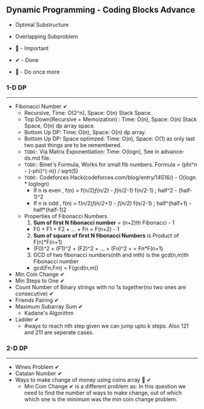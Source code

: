 ## Dynamic Programming - Coding Blocks Advance

- Optimal Substructure
- Overlapping Subproblem

- 💎 - Important
- ✔ - Done
- 🌟 - Do once more

### 1-D DP
----------

- Fibonacci Number ✔
  - Recursive, Time: O(2^n), Space: O(n) Stack Space.
  - Top Down(Recursive + Memoization) : Time: O(n), Space: O(n) Stack Space, O(n) dp array space. 
  - Bottom Up DP: Time: O(n), Space: O(n) dp array.
  - Bottom Up DP: Space optimzed:  Time: O(n), Space: O(1) as only last two past things are to be remembered.
  - `TODO:` Via Matrix Exponentiation: Time: O(logn), See in advance-ds.md file.
  - `TODO:` Binet's Formula, Works for small fib numbers. Formula = (phi^n - (-phi)^(-n)) / sqrt(5)
  - `TODO:` Codeforces Hack(codeforces.com/blog/entry/14516/) - O(logn * loglogn)
    - If n is even , f(n) = f(n/2)*f(n/2) - f(n/2-1)* f(n/2-1) ; half^2 - (half-1)^2
    - If n is odd , f(n) = f(n/2)*f(n/2+1) - f(n/2)* f(n/2-1) ; half^(half+1) - half*(half-1)2
  - Properties of Fibonacci Numbers
    1. **Sum of first N fibonacci number** = (n+2)th Fibonacci - 1
      - F0 + F1 + F2 + ... + Fn = F(n+2) - 1
    2. **Sum of square of first N fibonacci Numbers** is Product of F(n)*F(n+1)
      - (F0)^2 + (F1)^2 + (F2)^2 + ... + (Fn)^2 +  = Fn*F(n+1) 
    3. GCD of two fibonacci numbers(nth and mth) is the gcd(n,m)th Fibonacci number
      - gcd(Fn,Fm) = F(gcd(n,m))
- Min Coin Change ✔
- Min Steps to One ✔
- Count Number of Binary strings with no 1s together(no two ones are consecutive) ✔
- Friends Pairing ✔
- Maximum Subarray Sum ✔
  - Kadane's Algorithm 
- Ladder ✔
  - #ways to reach nth step given we can jump upto k steps. Also 121 and 211 are seperate cases.

### 2-D DP
----------

- Wines Problem ✔
- Catalan Number ✔
- Ways to make change of money using coins array 🌟 ✔
  - Min Coin Change ✔ is a different problem as: In this question we need to find the number of ways to make change, out of which which one is the minimum was the min coin change problem.